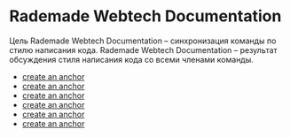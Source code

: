 # Rademade Webtech Documentation
Цель Rademade Webtech Documentation – синхронизация команды по стилю написания кода. 
Rademade Webtech Documentation – результат обсуждения стиля написания кода со всеми членами команды.

* [create an anchor](1)
* [create an anchor](2)
* [create an anchor](3)
* [create an anchor](4)
* [create an anchor](5)
* [create an anchor](6)
